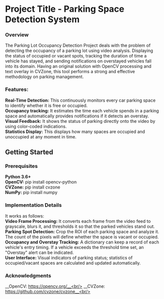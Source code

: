 # __Project Title - Parking Space Detection System__


### __Overview__<br/>
The Parking Lot Occupancy Detection Project deals with the problem of detecting the occupancy of a parking lot using video analysis. Displaying the status of occupied or vacant spots, tracking the duration of time a vehicle has stayed, and sending notifications on overstayed vehicles fall into its domain. Having an original solution with OpenCV processing and text overlay in CVZone, this tool performs a strong and effective methodology on parking management.


### __Features:__<br/>
__Real-Time Detection:__ This continuously monitors every car parking space to identify whether it is free or occupied.<br/>
__Occupancy tracking:__ It estimates the time each vehicle spends in a parking space and automatically provides notifications if it detects an overstay.<br/>
__Visual Feedback:__ It shows the status of parking directly onto the video by using color-coded indications.<br/>
__Statistics Display:__ This displays how many spaces are occupied and unoccupied at any moment in time.<br/>


## __Getting Started__<br/>

### __Prerequisites__<br/>

__Python 3.6+__<br/>
__OpenCV:__ pip install opencv-python<br/>
__CVZone:__ pip install cvzone<br/>
__NumPy:__ pip install numpy<br/>



### __Implementation Details__<br/>
It works as follows: <br/>
__Video Frame Processing:__ It converts each frame from the video feed to grayscale, blurs it, and thresholds it so that the parked vehicles stand out.<br/>
__Parking Spot Detection:__ Crop the ROI of each parking space and analyze it. The count of the pixels will define whether the space is vacant or occupied.<br/>
__Occupancy and Overstay Tracking:__ A dictionary can keep a record of each vehicle's entry timing. If a vehicle exceeds the threshold time set, an "Overstay" alert can be indicated.<br/>
__User Interface:__ Visual indicators of parking status; statistics of occupied/vacant spaces are calculated and updated automatically.<br/>


### __Acknowledgments__<br/>

__OpenCV: https://opencv.org/__<br/>
__CVZone: https://github.com/cvzone/cvzone__<br/>
